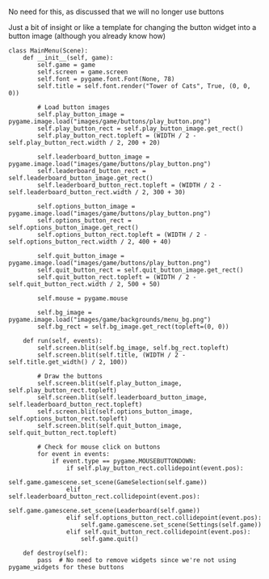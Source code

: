 No need for this, as discussed that we will no longer use buttons



Just a bit of insight or like a template for changing the button widget into a button image (although you already know how)


    class MainMenu(Scene):
        def __init__(self, game):
            self.game = game
            self.screen = game.screen
            self.font = pygame.font.Font(None, 78)
            self.title = self.font.render("Tower of Cats", True, (0, 0, 0))
    
            # Load button images
            self.play_button_image = pygame.image.load("images/game/buttons/play_button.png")
            self.play_button_rect = self.play_button_image.get_rect()
            self.play_button_rect.topleft = (WIDTH / 2 - self.play_button_rect.width / 2, 200 + 20)
    
            self.leaderboard_button_image = pygame.image.load("images/game/buttons/play_button.png")
            self.leaderboard_button_rect = self.leaderboard_button_image.get_rect()
            self.leaderboard_button_rect.topleft = (WIDTH / 2 - self.leaderboard_button_rect.width / 2, 300 + 30)
    
            self.options_button_image = pygame.image.load("images/game/buttons/play_button.png")
            self.options_button_rect = self.options_button_image.get_rect()
            self.options_button_rect.topleft = (WIDTH / 2 - self.options_button_rect.width / 2, 400 + 40)
    
            self.quit_button_image = pygame.image.load("images/game/buttons/play_button.png")
            self.quit_button_rect = self.quit_button_image.get_rect()
            self.quit_button_rect.topleft = (WIDTH / 2 - self.quit_button_rect.width / 2, 500 + 50)
    
            self.mouse = pygame.mouse
    
            self.bg_image = pygame.image.load("images/game/backgrounds/menu_bg.png")
            self.bg_rect = self.bg_image.get_rect(topleft=(0, 0))
    
        def run(self, events):
            self.screen.blit(self.bg_image, self.bg_rect.topleft)
            self.screen.blit(self.title, (WIDTH / 2 - self.title.get_width() / 2, 100))
    
            # Draw the buttons
            self.screen.blit(self.play_button_image, self.play_button_rect.topleft)
            self.screen.blit(self.leaderboard_button_image, self.leaderboard_button_rect.topleft)
            self.screen.blit(self.options_button_image, self.options_button_rect.topleft)
            self.screen.blit(self.quit_button_image, self.quit_button_rect.topleft)
    
            # Check for mouse click on buttons
            for event in events:
                if event.type == pygame.MOUSEBUTTONDOWN:
                    if self.play_button_rect.collidepoint(event.pos):
                        self.game.gamescene.set_scene(GameSelection(self.game))
                    elif self.leaderboard_button_rect.collidepoint(event.pos):
                        self.game.gamescene.set_scene(Leaderboard(self.game))
                    elif self.options_button_rect.collidepoint(event.pos):
                        self.game.gamescene.set_scene(Settings(self.game))
                    elif self.quit_button_rect.collidepoint(event.pos):
                        self.game.quit()
    
        def destroy(self):
            pass  # No need to remove widgets since we're not using pygame_widgets for these buttons
